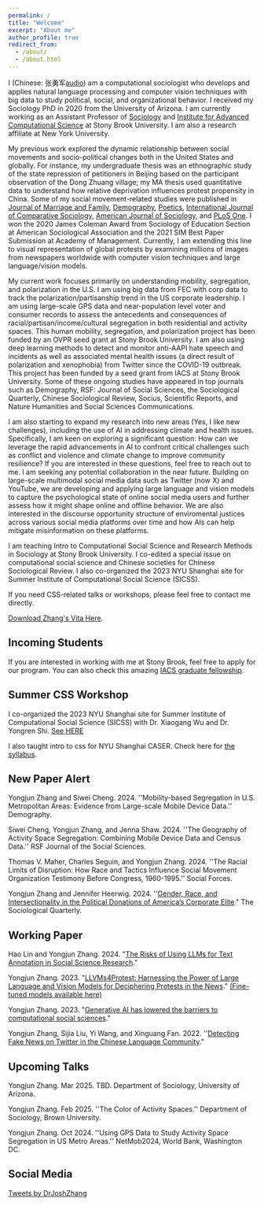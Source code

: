 ```yaml
---
permalink: /
title: "Welcome"
excerpt: "About me"
author_profile: true
redirect_from:
  - /about/
  - /about.html
---
```


I (Chinese: 张勇军[audio](https://yongjunzhang.com/files/name.m4a)) am a computational sociologist who develops and applies natural language processing and computer vision techniques with big data to study political, social, and organizational behavior. I received my Sociology PhD in 2020 from the University of Arizona. I am currently working as an Assistant Professor of [Sociology](https://www.stonybrook.edu/commcms/sociology//people/faculty/Zhang.php) and [Institute for Advanced Computational Science](https://iacs.stonybrook.edu/) at Stony Brook University. I am also a research affiliate at New York University.

My previous work explored the dynamic relationship between social movements and socio-political changes both in the United States and globally. For instance, my undergraduate thesis was an ethnographic study of the state repression of petitioners in Beijing based on the participant observation of the Dong Zhuang village; my MA thesis used quantitative data to understand how relative deprivation influences protest propensity in China. Some of my social movement-related studies were published in [Journal of Marriage and Family](https://yongjunzhang.com/files/jomf.12419.pdf), [Demography](https://doi.org/10.1007/s13524-017-0632-9), [Poetics](https://doi.org/10.1016/j.poetic.2018.05.001), [International Journal of Comparative Sociology](https://doi.org/10.1177/0020715219837752), [American Journal of Sociology](https://yongjunzhang.com/files/Fiel-Zhang-2019_AJS.pdf), and [PLoS One](https://yongjunzhang.com/files/pone.pdf). I won the 2020 James Coleman Award from Sociology of Education Section at American Sociological Association and the 2021 SIM Best Paper Submission at Academy of Management. Currently, I am extending this line to visual representation of global protests by examining millions of images from newspapers worldwide with computer vision techniques and large language/vision models.

My current work focuses primarily on understanding mobility, segregation, and polarization in the U.S. I am using big data from FEC with corp data to track the polarization/partisanship trend in the US corporate leadership. I am using large-scale GPS data and near-population level voter and consumer records to assess the antecedents and consequences of racial/partisan/income/cultural segregation in both residential and activity spaces. This human mobility, segregation, and polarization project has been funded by an OVPR seed grant at Stony Brook University. I am also using deep learning methods to detect and monitor anti-AAPI hate speech and incidents as well as associated mental health issues (a direct result of polarization and xenophobia) from Twitter since the COVID-19 outbreak. This project has been funded by a seed grant from IACS at Stony Brook University. Some of these ongoing studies have appeared in top journals such as Demography, RSF: Journal of Social Sciences, the Sociological Quarterly, Chinese Sociological Review, Socius, Scientific Reports, and Nature Humanities and Social Sciences Communications.

I am also starting to expand my research into new areas (Yes, I like new challenges), including the use of AI in addressing climate and health issues. Specifically, I am keen on exploring a significant question: How can we leverage the rapid advancements in AI to confront critical challenges such as conflict and violence and climate change to improve community resilience? If you are interested in these questions, feel free to reach out to me. I am seeking any potential collaboration in the near future. Building on large-scale multimodal social media data such as Twitter (now X) and YouTube, we are developing and applying large language and vision models to capture the psychological state of online social media users and further assess how it might shape online and offline behavior.  We are also interested in the discourse opportunity structure of enviromental justices across various social media platforms over time and how AIs can help mitigate misinformation on these platforms.

I am teaching Intro to Computational Social Science and Research Methods in Sociology at Stony Brook University. I co-edited a special issue on computational social science and Chinese societies for Chinese Sociological Review. I also co-organized the 2023 NYU Shanghai site for Summer Institute of Computational Social Science (SICSS).

If you need CSS-related talks or workshops, please feel free to contact me directly. 

[Download Zhang's Vita Here](https://yongjunzhang.com/files/zhang-vita.pdf).

## Incoming Students

If you are interested in working with me at Stony Brook, feel free to apply for our program. You can also check this amazing [IACS graduate fellowship](https://iacs.stonybrook.edu/opportunities/fellowships/Graduate-Fellowships). 

## Summer CSS Workshop
I co-organized the 2023 NYU Shanghai site for Summer Institute of Computational Social Science (SICSS) with Dr. Xiaogang Wu and Dr. Yongren Shi. [See HERE](https://sicss.io/2023/nyu-shanghai/)

I also taught intro to css for NYU Shanghai CASER. Check here for [the syllabus](https://yongjunzhang.com/files/CSS_Intro_NYU_Shanghai_Syllabus.pdf). 


## New Paper Alert

Yongjun Zhang and Siwei Cheng. 2024. ''Mobility-based Segregation in U.S. Metropolitan Areas: Evidence from Large-scale Mobile Device Data.'' Demography.

Siwei Cheng, Yongjun Zhang, and Jenna Shaw. 2024. ''The Geography of Activity Space Segregation: Combining Mobile Device Data and Census Data.'' RSF Journal of the Social Sciences.

Thomas V. Maher, Charles Seguin, and Yongjun Zhang. 2024. ''The Racial Limits of Disruption: How Race and Tactics Influence Social Movement Organization Testimony Before Congress, 1960-1995.'' Social Forces.

Yongjun Zhang and Jennifer Heerwig. 2024. ''[Gender, Race, and Intersectionality in the Political Donations of America’s Corporate Elite](https://doi.org/10.1080/00380253.2024.2314069)." The Sociological Quarterly.


## Working Paper

Hao Lin and Yongjun Zhang. 2024. "[The Risks of Using LLMs for Text Annotation in Social Science Research](https://files.osf.io/v1/resources/79qu8/providers/osfstorage/66aa8212aa5b64458b9b3fe2)."

Yongjun Zhang. 2023. "[LLVMs4Protest: Harnessing the Power of Large Language and Vision Models for Deciphering Protests in the News](https://yongjunzhang.com/files/LLVM4Protest.pdf)." [(Fine-tuned models available here)](https://github.com/joshzyj/llvms4protest)

Yongjun Zhang. 2023. "[Generative AI has lowered the barriers to computational social sciences](https://yongjunzhang.com/files/Generative_AI_and_CSS.pdf)."

Yongjun Zhang, Sijia Liu, Yi Wang, and Xinguang Fan. 2022. ''[Detecting Fake News on Twitter in the Chinese Language Community](https://doi.org/10.48550/arXiv.2304.03454)."


## Upcoming Talks

Yongjun Zhang. Mar 2025. TBD. Department of Sociology, University of Arizona.

Yongjun Zhang. Feb 2025. ''The Color of Activity Spaces.'' Department of Sociology, Brown University.

Yongjun Zhang. Oct 2024. ''Using GPS Data to Study Activity Space Segregation in US Metro Areas.'' NetMob2024, World Bank, Washington DC.

## Social Media

<a class="twitter-timeline" data-width="500" href="https://twitter.com/DrJoshZhang?ref_src=twsrc%5Etfw">Tweets by DrJoshZhang</a> <script async src="https://platform.twitter.com/widgets.js" charset="utf-8"></script>
